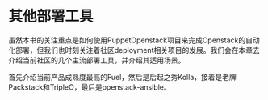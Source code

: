 # 其他部署工具

虽然本书的关注重点是如何使用PuppetOpenstack项目来完成Openstack的自动化部署，但我们也时刻关注着社区deployment相关项目的发展。我们会在本章去介绍当前社区的几个主流部署工具，并介绍其适用场景。


首先介绍当前产品成熟度最高的Fuel，然后是后起之秀Kolla，接着是老牌Packstack和TripleO，最后是openstack-ansible。


